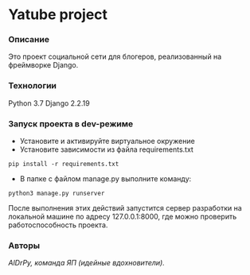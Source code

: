 # Yatube project
### Описание
Это проект социальной сети для блогеров, реализованный на фреймворке Django.
### Технологии
Python 3.7
Django 2.2.19
### Запуск проекта в dev-режиме
- Установите и активируйте виртуальное окружение
- Установите зависимости из файла requirements.txt
```
pip install -r requirements.txt
``` 
- В папке с файлом manage.py выполните команду:
```
python3 manage.py runserver
```
После выполнения этих действий запустится сервер разработки на локальной машине по адресу 127.0.0.1:8000, где можно проверить работоспособность проекта.
### Авторы
_AlDrPy, команда ЯП (идейные вдохновители)._
